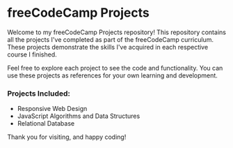 # freeCodeCamp Projects 
Welcome to my freeCodeCamp Projects repository! This repository contains all the projects I've completed as part of the freeCodeCamp curriculum. These projects demonstrate the skills I've acquired in each respective course I finished.

Feel free to explore each project to see the code and functionality. You can use these projects as references for your own learning and development. 
### Projects Included: 
- Responsive Web Design
- JavaScript Algorithms and Data Structures
- Relational Database

Thank you for visiting, and happy coding!
